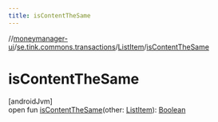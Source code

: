 ```yaml
---
title: isContentTheSame
---
```

//[moneymanager-ui](../../../index.html)/[se.tink.commons.transactions](../index.html)/[ListItem](index.html)/[isContentTheSame](is-content-the-same.html)



# isContentTheSame



[androidJvm]\
open fun [isContentTheSame](is-content-the-same.html)(other: [ListItem](index.html)): [Boolean](https://kotlinlang.org/api/latest/jvm/stdlib/kotlin/-boolean/index.html)




